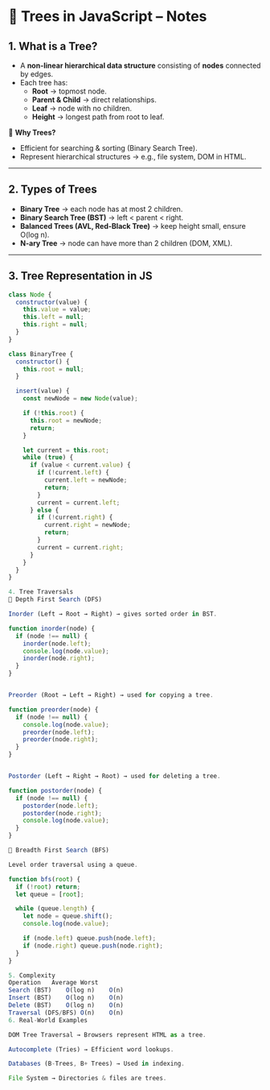 # 🌳 Trees in JavaScript – Notes

## 1. What is a Tree?
- A **non-linear hierarchical data structure** consisting of **nodes** connected by edges.
- Each tree has:
  - **Root** → topmost node.
  - **Parent & Child** → direct relationships.
  - **Leaf** → node with no children.
  - **Height** → longest path from root to leaf.

📌 **Why Trees?**
- Efficient for searching & sorting (Binary Search Tree).
- Represent hierarchical structures → e.g., file system, DOM in HTML.

---

## 2. Types of Trees
- **Binary Tree** → each node has at most 2 children.
- **Binary Search Tree (BST)** → left < parent < right.
- **Balanced Trees (AVL, Red-Black Tree)** → keep height small, ensure O(log n).
- **N-ary Tree** → node can have more than 2 children (DOM, XML).

---

## 3. Tree Representation in JS
```js
class Node {
  constructor(value) {
    this.value = value;
    this.left = null;
    this.right = null;
  }
}

class BinaryTree {
  constructor() {
    this.root = null;
  }

  insert(value) {
    const newNode = new Node(value);

    if (!this.root) {
      this.root = newNode;
      return;
    }

    let current = this.root;
    while (true) {
      if (value < current.value) {
        if (!current.left) {
          current.left = newNode;
          return;
        }
        current = current.left;
      } else {
        if (!current.right) {
          current.right = newNode;
          return;
        }
        current = current.right;
      }
    }
  }
}

4. Tree Traversals
🔹 Depth First Search (DFS)

Inorder (Left → Root → Right) → gives sorted order in BST.

function inorder(node) {
  if (node !== null) {
    inorder(node.left);
    console.log(node.value);
    inorder(node.right);
  }
}


Preorder (Root → Left → Right) → used for copying a tree.

function preorder(node) {
  if (node !== null) {
    console.log(node.value);
    preorder(node.left);
    preorder(node.right);
  }
}


Postorder (Left → Right → Root) → used for deleting a tree.

function postorder(node) {
  if (node !== null) {
    postorder(node.left);
    postorder(node.right);
    console.log(node.value);
  }
}

🔹 Breadth First Search (BFS)

Level order traversal using a queue.

function bfs(root) {
  if (!root) return;
  let queue = [root];

  while (queue.length) {
    let node = queue.shift();
    console.log(node.value);

    if (node.left) queue.push(node.left);
    if (node.right) queue.push(node.right);
  }
}

5. Complexity
Operation	Average	Worst
Search (BST)	O(log n)	O(n)
Insert (BST)	O(log n)	O(n)
Delete (BST)	O(log n)	O(n)
Traversal (DFS/BFS)	O(n)	O(n)
6. Real-World Examples

DOM Tree Traversal → Browsers represent HTML as a tree.

Autocomplete (Tries) → Efficient word lookups.

Databases (B-Trees, B+ Trees) → Used in indexing.

File System → Directories & files are trees.